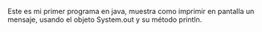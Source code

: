 Este es mi primer programa en java, muestra como imprimir en pantalla 
un mensaje, usando el objeto System.out y su método println.
